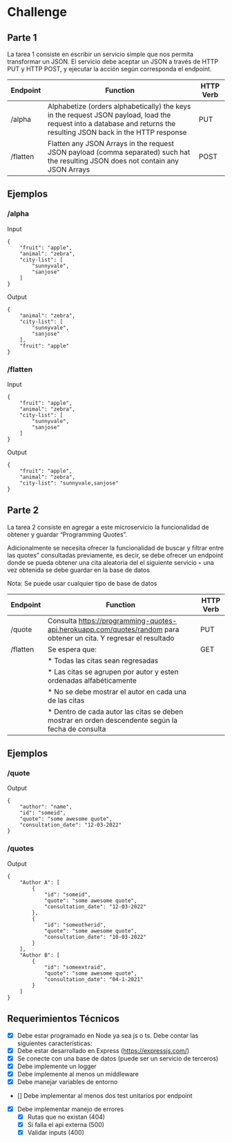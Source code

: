 
# Challenge

## Parte 1

La tarea 1 consiste en escribir un servicio simple que nos permita transformar un JSON. El servicio debe aceptar un JSON a través de HTTP PUT y HTTP POST, y ejecutar la acción
según corresponda el endpoint.

| Endpoint | Function | HTTP Verb |
|-|-|-|
| /alpha | Alphabetize (orders alphabetically) the keys in the request JSON payload, load the request into a database and returns the resulting JSON back in the HTTP response | PUT
| /flatten | Flatten any JSON Arrays in the request JSON payload (comma separated) such hat the resulting JSON does not contain any JSON Arrays | POST

## Ejemplos

### __/alpha__

Input

``` 
{
    "fruit": "apple",
    "animal": "zebra",
    "city-list": [
        "sunnyvale",
        "sanjose"
    ]
}
```

Output
```
{
    "animal": "zebra",
    "city-list": [
        "sunnyvale",
        "sanjose"
    ],
    "fruit": "apple"
}
```

### __/flatten__

Input

``` 
{
    "fruit": "apple",
    "animal": "zebra",
    "city-list": [
        "sunnyvale",
        "sanjose"
    ]
}
```

Output
```
{
    "fruit": "apple",
    "animal": "zebra",
    "city-list": "sunnyvale,sanjose"
}
```

## Parte 2

La tarea 2 consiste en agregar a este microservicio la funcionalidad de obtener y guardar
“Programming Quotes”.

Adicionalmente se necesita ofrecer la funcionalidad de buscar y filtrar entre las quotes” consultadas previamente, es decir, se debe ofrecer un endpoint donde se pueda obtener una cita aleatoria del el siguiente servicio ‣ una vez obtenida se debe guardar en la base de datos 

Nota: Se puede usar cualquier tipo de base de datos

| Endpoint | Function | HTTP Verb |
|-|-|-|
| /quote | Consulta https://programming-quotes-api.herokuapp.com/quotes/random para obtener un cita. Y regresar el resultado | PUT |
| /flatten  | Se espera que:                                |   GET  |
|           | * Todas las citas sean regresadas             |
|           | * Las citas se agrupen por autor y esten ordenadas alfabéticamente  |
|           | * No se debe mostrar el autor en cada una de las citas|
|           | * Dentro de cada autor las citas se deben mostrar en orden descendente según la fecha de consulta |  |

## Ejemplos

### __/quote__ 

Output
```
{
    "author": "name",
    "id": "someid",
    "quote": "some awesome quote",
    "consultation_date": "12-03-2022"
}
```

### __/quotes__

Output
```
{
    "Author A": [
        {
            "id": "someid",
            "quote": "some awesome quote",
            "consultation_date": "12-03-2022"
        },
        {
            "id": "someotherid",
            "quote": "some awesome quote",
            "consultation_date": "10-03-2022"
        }
    ],
    "Author B": [
        {
            "id": "someextraid",
            "quote": "some awesome quote",
            "consultation_date": "04-1-2021"
        }
    ]
}
```

## Requerimientos Técnicos

- [x] Debe estar programado en Node ya sea js o ts. Debe contar las siguientes
características:
- [x]  Debe estar desarrollado en Express (https://expressjs.com/)
- [x] Se conecte con una base de datos (puede ser un servicio de terceros)
- [x] Debe implemente un logger
- [x] Debe implemente al menos un middleware
- [x] Debe manejar variables de entorno
- [] Debe implementar al menos dos test unitarios por endpoint
- [x] Debe implementar manejo de errores
    - [x] Rutas que no existan (404)
    - [x] Si falla el api externa (500)
    - [x] Validar inputs (400)